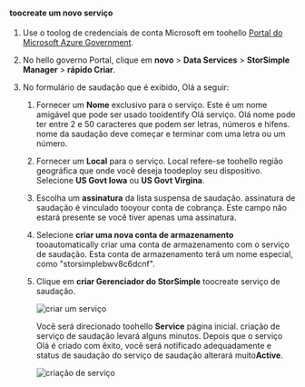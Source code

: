 <!--author=SharS last changed: 9/17/15-->


#### <a name="toocreate-a-new-service"></a>toocreate um novo serviço
1. Use o toolog de credenciais de conta Microsoft em toohello [Portal do Microsoft Azure Government](https://manage.windowsazure.us/).
2. No hello governo Portal, clique em **novo** > **Data Services** > **StorSimple Manager** > **rápido Criar**.
3. No formulário de saudação que é exibido, Olá a seguir:
   
   1. Fornecer um **Nome** exclusivo para o serviço. Este é um nome amigável que pode ser usado tooidentify Olá serviço. Olá nome pode ter entre 2 e 50 caracteres que podem ser letras, números e hifens. nome da saudação deve começar e terminar com uma letra ou um número.
   2. Fornecer um **Local** para o serviço. Local refere-se toohello região geográfica que onde você deseja toodeploy seu dispositivo. Selecione **US Govt Iowa** ou **US Govt Virgina**.
   3. Escolha um **assinatura** da lista suspensa de saudação. assinatura de saudação é vinculado tooyour conta de cobrança. Este campo não estará presente se você tiver apenas uma assinatura.
   4. Selecione **criar uma nova conta de armazenamento** tooautomatically criar uma conta de armazenamento com o serviço de saudação. Esta conta de armazenamento terá um nome especial, como "storsimplebwv8c6dcnf".
   5. Clique em **criar Gerenciador do StorSimple** toocreate serviço de saudação.
      
       ![criar um serviço](./media/storsimple-create-new-service-gov/HCS_CreateAService-gov-include.png)
      
      Você será direcionado toohello **Service** página inicial. criação de serviço de saudação levará alguns minutos. Depois que o serviço Olá é criado com êxito, você será notificado adequadamente e status de saudação do serviço de saudação alterará muito**Active**.
      
       ![criação de serviço](./media/storsimple-create-new-service-gov/HCS_StorSimpleManagerServicePage-gov-include.png)

